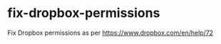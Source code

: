 fix-dropbox-permissions
=======================

Fix Dropbox permissions as per https://www.dropbox.com/en/help/72
